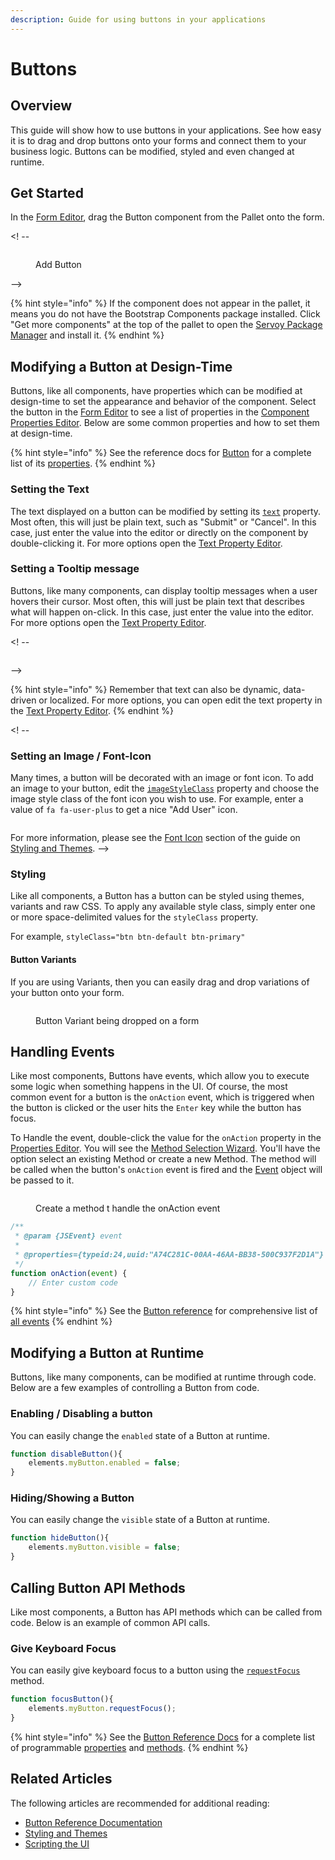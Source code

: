 ```yaml
---
description: Guide for using buttons in your applications
---
```


# Buttons

## Overview

This guide will show how to use buttons in your applications. See how easy it is to drag and drop buttons onto your forms and connect them to your business logic. Buttons can be modified, styled and even changed at runtime.

## Get Started

In the [Form Editor](../../../../../reference/readme\_servoycore/page-3/object-editors/form-editor.md), drag the Button component from the Pallet onto the form.

<! -- <figure><img src="../../../../images/exampleButton - Add Button (1).gif" alt=""><figcaption><p>Add Button</p></figcaption></figure> -->

{% hint style="info" %}
If the component does not appear in the pallet, it means you do not have the Bootstrap Components package installed. Click "Get more components" at the top of the pallet to open the [Servoy Package Manager](../../../../../reference/readme\_servoycore/page-3/package-manager.md) and install it.
{% endhint %}

## Modifying a Button at Design-Time

Buttons, like all components, have properties which can be modified at design-time to set the appearance and behavior of the component. Select the button in the [Form Editor](../../../../../reference/readme\_servoycore/page-3/object-editors/form-editor.md) to see a list of properties in the [Component Properties Editor](../../../../../reference/readme\_servoycore/page-3/object-editors/component-properties-editor.md). Below are some common properties and how to set them at design-time.

{% hint style="info" %}
See the reference docs for [Button](../../../../../reference/readme\_servoyextensions/ui-components/buttons-and-text/button.md) for a complete list of its [properties](../../../../../reference/readme\_servoyextensions/ui-components/buttons-and-text/button.md#properties-summary).
{% endhint %}

### Setting the Text

The text displayed on a button can be modified by setting its [`text`](../../../../../reference/readme\_servoyextensions/ui-components/buttons-and-text/button.md#text) property. Most often, this will just be plain text, such as "Submit" or "Cancel". In this case, just enter the value into the editor or directly on the component by double-clicking it. For more options open the [Text Property Editor](../../../../../reference/readme\_servoycore/page-3/object-editors/text-property-editor.md).

### Setting a Tooltip message

Buttons, like many components, can display tooltip messages when a user hovers their cursor. Most often, this will just be plain text that describes what will happen on-click. In this case, just enter the value into the editor. For more options open the [Text Property Editor](../../../../../reference/readme\_servoycore/page-3/object-editors/text-property-editor.md).

<! -- <figure><img src="../../../../images/exampleButton - tooltipText.gif" alt=""><figcaption></figcaption></figure> -->

{% hint style="info" %}
Remember that text can also be dynamic, data-driven or localized. For more options, you can open edit the text property in the [Text Property Editor](../../../../../reference/readme\_servoycore/page-3/object-editors/text-property-editor.md).
{% endhint %}

<! --
### Setting an Image / Font-Icon

Many times, a button will be decorated with an image or font icon. To add an image to your button, edit the [`imageStyleClass`](../../../../../reference/readme\_servoyextensions/ui-components/buttons-and-text/button.md#imagestyleclass) property and choose the image style class of the font icon you wish to use. For example, enter a value of `fa fa-user-plus` to get a nice "Add User" icon.

<figure><img src="../../../../images/exampleButton - imageStyleClass.PNG" alt=""><figcaption></figcaption></figure>

For more information, please see the [Font Icon](../../styling-and-themes/font-icons.md) section of the guide on [Styling and Themes](../../styling-and-themes/).
-->

### Styling

Like all components, a Button has a button can be styled using themes, variants and raw CSS. To apply any available style class, simply enter one or more space-delimited values for the `styleClass` property.

<img src="../../../../images/image.png" alt="" data-size="original">For example, `styleClass="btn btn-default btn-primary"`

#### Button Variants

If you are using Variants, then you can easily drag and drop variations of your button onto your form.

<figure><img src="../../../../images/exampleButton - Variant.gif" alt=""><figcaption><p>Button Variant being dropped on a form</p></figcaption></figure>

## Handling Events

Like most components, Buttons have events, which allow you to execute some logic when something happens in the UI. Of course, the most common event for a button is the `onAction` event, which is triggered when the button is clicked or the user hits the `Enter` key while the button has focus.

To Handle the event, double-click the value for the `onAction` property in the [Properties Editor](../../../../../reference/readme\_servoycore/page-3/object-editors/component-properties-editor.md). You will see the [Method Selection Wizard](../../../../../reference/readme\_servoycore/page-3/object-editors/method-selection-wizard.md). You'll have the option select an existing Method or create a new Method. The method will be called when the button's `onAction` event is fired and the [Event](../../../../../reference/readme\_servoycore/dev-api/application/jsevent.md) object will be passed to it.

<figure><img src="../../../../images/exampleButton - onAction (1).gif" alt=""><figcaption><p>Create a method t handle the onAction event</p></figcaption></figure>

```javascript
/**
 * @param {JSEvent} event
 *
 * @properties={typeid:24,uuid:"A74C281C-00AA-46AA-BB38-500C937F2D1A"}
 */
function onAction(event) {
	// Enter custom code
}
```

{% hint style="info" %}
See the [Button reference](../../../../../reference/readme\_servoyextensions/ui-components/buttons-and-text/button.md) for comprehensive list of [all events](../../../../../reference/readme\_servoyextensions/ui-components/buttons-and-text/button.md#events-summary)
{% endhint %}

## Modifying a Button at Runtime

Buttons, like many components, can be modified at runtime through code. Below are a few examples of controlling a Button from code.

### Enabling / Disabling a button

You can easily change the `enabled` state of a Button at runtime.

```javascript
function disableButton(){
	elements.myButton.enabled = false;
}
```

### Hiding/Showing a Button

You can easily change the `visible` state of a Button at runtime.

```javascript
function hideButton(){
	elements.myButton.visible = false;
}
```

## Calling Button API Methods

Like most components, a Button has API methods which can be called from code. Below is an example of common API calls.

### Give Keyboard Focus

You can easily give keyboard focus to a button using the [`requestFocus`](../../../../../reference/readme\_servoyextensions/ui-components/buttons-and-text/button.md#requestfocus) method.

```javascript
function focusButton(){
	elements.myButton.requestFocus();
}
```

{% hint style="info" %}
See the [Button Reference Docs](../../../../../reference/readme\_servoyextensions/ui-components/buttons-and-text/button.md) for a complete list of programmable [properties](../../../../../reference/readme\_servoyextensions/ui-components/buttons-and-text/button.md#properties-summary) and [methods](../../../../../reference/readme\_servoyextensions/ui-components/buttons-and-text/button.md#methods-summary).
{% endhint %}

## Related Articles

The following articles are recommended for additional reading:

* [Button Reference Documentation](../../../../../reference/readme\_servoyextensions/ui-components/buttons-and-text/button.md)
* [Styling and Themes](../../styling-and-themes/)
* [Scripting the UI](../../../programming-guide/scripting-the-ui/)
